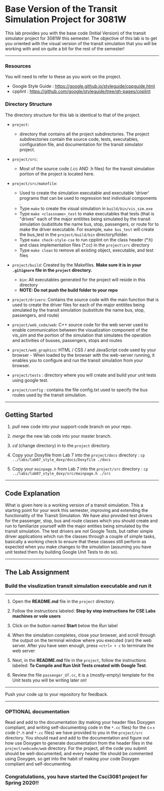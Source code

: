 # Base Version of the Transit Simulation Project for 3081W

This lab provides you with the base code (Initial Version) of the transit simulator project for 3081W this semester. The objective of this lab is to get you oriented with the visual version of the transit simulation that you will be working with and on quite a bit for the rest of the semester!

---

### Resources

You will need to refer to these as you work on the project.

- Google Style Guide : https://google.github.io/styleguide/cppguide.html
- cpplint : https://github.com/google/styleguide/tree/gh-pages/cpplint

### Directory Structure

The directory structure for this lab is identical to that of the project.

- `project`:
   - directory that contains all the project subdirectories. The project subdirectories contain the source code, tests, executables, configuration file, and documentation for the transit simulator project.

- `project/src`:
  - Most of the source code (.cc AND .h files) for the transit simulation portion of the project is located here.

- `project/src/makefile`:
  - Used to create the simulation executable and executable 'driver' programs  that can be used to regression test individual components .
  - Type `make` to create the visual simulation in  `build/bin/vis_sim.exe`
  - Type `make <classname>_test` to make executables that tests (that is "drives" each of the major entitites being simulated by the transit simulation (substitute the name bus, stop, passengers, or route for **<classname>** to make the driver executable. For example, `make bus_test` will create the bus_test in the `project/build/bin` directory/folder.
  - Type `make check-style-cse` to run cpplint on the class header (\*.h) and class implementation files (\*.cc) in the `project\src` directory
  - Type `make clean` to remove all existing object, executable, and test files

- `project/build`: Created by the Makefiles. **Make sure it is in your `.gitignore` file in the `project` directory.**
  - `bin`: All executables generated for the project will reside in this directory
   - **NOTE: Do not push the build folder to your repo**

- `project/drivers`: Contains the source code with the main function that is used to create the driver files for each of the major entitites being simulated by the transit simulation (substitute the name bus, stop, passengers, and route)

- `project/web_code/web`: C++ source code for the web server used to enable communication between the visualization component of the vis_sim and the portion of the simulation that simulates the operation and activities of busses, passengers, stops and routes

- `project/web_graphics`: HTML / CSS / and JavaScript code used by your browser - When loaded by the browser with the web-server running, it enables you to configure and run the transit simulation from your browser.

- `project/tests` : directory where you will create and build your unit tests using google test.

- `project/config` : contains the file config.txt used to specify the bus routes used by the transit simulation.

---

## Getting Started

1. _pull_  new code into your support-code branch on your repo.

2. _merge_ the new lab code into your master branch.

3. _cd_ (change directory) in  to the `project` directory.

4. Copy your Doxyfile from Lab 7 into the  `project/docs` directory : `cp ../labs/lab07_style_doxy/docs/Doxyfile ./docs`

5. Copy your `mainpage.h` from Lab 7 into the  `project/src` directory : `cp ../labs/lab07_style_doxy/src/mainpage.h ./src`

---

## Code Explanation

What is given here is a working version of a transit simulation.  This a starting point for your work this semester, improving and extending the functionality of the Transit Simulation. We have also provided test drivers for the passenger, stop, bus and route classes which you should create and run to familiarize yourself with the major entities being simulated by the transit simulation. The test drivers are *not* Google Tests, but rather simple driver applications which run the classes through a couple of simple tasks, basically a working check to ensure that these classes still perform as expected when you make changes to the simulation (assuming you have unit tested them by building Google Unit Tests to do so).

---

## The Lab Assignment

### Build the visulization transit simulation executable and run it

---

1. Open the **README.md** file in the `project` directory.

2. Follow the instructions labeled: **Step by step instructions for CSE Labs machines or vole users**

3. Click on the button named **Start** below the *Run* label

4. When the simulation completes, close your browser, and scroll through the output on the terminal window where you executed (ran) the web server.   After you have seen enough, press `<ctrl> + c` to terminate the web server

5. Next, in the **README.md** file in the `project`, follow the instructions labeled: **To Compile and Run Unit Tests created with Google Test**.

6. Review the file `passenger_UT.cc`, it is a (mostly-empty) template for the Unit tests you will be writing later on!

---

Push your code up to your repository for feedback.

---


### OPTIONAL documentation

Read and add to the documentation (by making your header files Doxygen compliant, and writing self-documenting code in the `*.cc` files) for the c++ code (`*.h` and `*.cc` files) we have provided to you in the `project/src` directory. You should read and add to the documentation and figure out how use Doxygen to generate documentation from the header files in the `project/webcode/web` directory.  For the project, all the code you submit should be well-documented, and every header file should be commented using Doxygen, so get into the habit of making your code Doxygen compliant and self-documenting.

### Congratulations, you have started the Csci3081 project for Spring 2020!!

